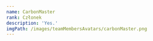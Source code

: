 ```yaml
---
name: CarbonMaster
rank: Członek
description: 'Yes.'
imgPath: /images/teamMembersAvatars/carbonMaster.png
---
```

